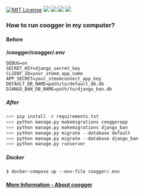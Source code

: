 [![MIT License](https://img.shields.io/github/license/coogger/coogger.svg?style=for-the-badge)](https://github.com/coogger/coogger/blob/super-coogger/LICENSE.txt) [![](https://img.shields.io/github/release/coogger/coogger.svg?style=for-the-badge)](https://github.com/coogger/coogger/releases) ![](https://img.shields.io/website-up-down-green-red/https/www.coogger.com.svg?style=for-the-badge) ![](https://img.shields.io/github/last-commit/coogger/coogger.svg?style=for-the-badge) [![](https://img.shields.io/discord/465599004865200129.svg?label=Discord&style=for-the-badge)](https://discord.gg/avmdZJa)


### How to run coogger in my computer?

#### Before
**/coogger/coogger/.env**

```
DEBUG=on
SECRET_KEY=django_secret_key
CLIENT_ID=your_steem_app_name
APP_SECRET=your_steemconnect_app_key
DEFAULT_DB_NAME=path/to/default_db.db
DJANGO_BAN_DB_NAME=path/to/django_ban.db
```

##### After

```python
>>> pip install -r requirements.txt
>>> python manage.py makemigrations cooggerapp
>>> python manage.py makemigrations django_ban
>>> python manage.py migrate --database default
>>> python manage.py migrate --database django_ban
>>> python manage.py runserver
```

##### Docker
```
$ docker-compose up --env-file coogger/.env
```

#### [More Information - About coogger](https://www.coogger.com/about/@coogger)
